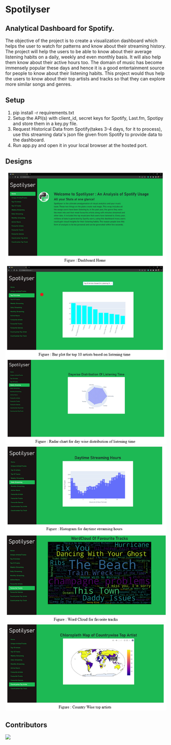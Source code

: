 # Spotilyser

## Analytical Dashboard for Spotify.

<p>The objective of the project is to create a visualization dashboard which helps the user to watch for patterns and know about their streaming history. The project will help the users to be able to know about their average listening habits on a daily, weekly and even monthly basis. It will also help them know about their active hours too. The domain of music has become immensely popular these days and hence it is a good entertainment source for people to know about their listening habits. This project would thus help the users to know about their top artists and tracks so that they can explore more similar songs and genres.</p>

## Setup

1. pip install -r requirements.txt
2. Setup the API(s) with client_id, secret keys for Spotify, Last.fm, Spotipy and store them in a key.py file.
3. Request Historical Data from Spotify(takes 3-4 days, for it to process), use this streaming data's json file given from Spotify to provide data to the dashboard.
4. Run app.py and open it in your local browser at the hosted port.

## Designs

<p align="center">
  <img  src="img/1.png">
  <img  src="img/2.png">
  <img  src="img/3.png">
  <img  src="img/4.png">
  <img  src="img/5.png">
  <img  src="img/6.png">
</p>

## Contributors

<a href="https://github.com/avats101/Spotilyser/graphs/contributors">
  <img src="https://contrib.rocks/image?repo=arohan-mishra/spotilyser" />
</a>
